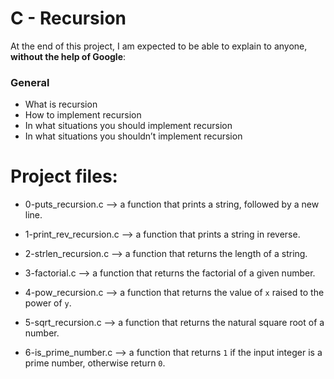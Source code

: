 # C - Recursion


At the end of this project, I am expected to be able to  explain to anyone,  **without the help of Google**:

### General

-   What is recursion
-   How to implement recursion
-   In what situations you should implement recursion
-   In what situations you shouldn’t implement recursion
  

# Project files:

 - 0-puts_recursion.c --> a function that prints a string, followed by a new line.
 
 - 1-print_rev_recursion.c --> a function that prints a string in reverse.
 
 - 2-strlen_recursion.c --> a function that returns the length of a string.

- 3-factorial.c --> a function that returns the factorial of a given number.

- 4-pow_recursion.c --> a function that returns the value of  `x`  raised to the power of  `y`.

- 5-sqrt_recursion.c --> a function that returns the natural square root of a number.

- 6-is_prime_number.c --> a function that returns `1` if the input integer is a prime number, otherwise return `0`.

